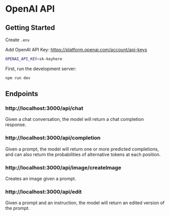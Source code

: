 # OpenAI API

## Getting Started

Create `.env`

Add OpenAI API Key: https://platform.openai.com/account/api-keys

```bash
OPENAI_API_KEY=sk-keyhere
```

First, run the development server:

```bash
npm run dev
```

## Endpoints

### http://localhost:3000/api/chat

Given a chat conversation, the model will return a chat completion response.

### http://localhost:3000/api/completion

Given a prompt, the model will return one or more predicted completions, and can also return the probabilities of alternative tokens at each position.

### http://localhost:3000/api/image/createImage

Creates an image given a prompt.

### http://localhost:3000/api/edit

Given a prompt and an instruction, the model will return an edited version of the prompt.
